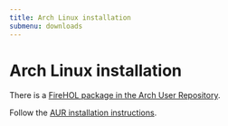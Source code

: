 ```yaml
---
title: Arch Linux installation
submenu: downloads
---
```


Arch Linux installation
=======================

There is a [FireHOL package in the Arch User
Repository](https://aur.archlinux.org/packages/firehol/).

Follow the [AUR installation instructions](https://wiki.archlinux.org/index.php/Arch_User_Repository#Installing_packages).
